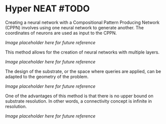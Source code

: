 # Hyper NEAT #TODO 
Creating a neural network with a Compositional Pattern Producing Network (CPPN) involves using one neural network to generate another. The coordinates of neurons are used as input to the CPPN.

*Image placeholder here for future reference*

This method allows for the creation of neural networks with multiple layers.

*Image placeholder here for future reference*

The design of the substrate, or the space where queries are applied, can be adapted to the geometry of the problem.

*Image placeholder here for future reference*

One of the advantages of this method is that there is no upper bound on substrate resolution. In other words, a connectivity concept is infinite in resolution.

*Image placeholder here for future reference*
